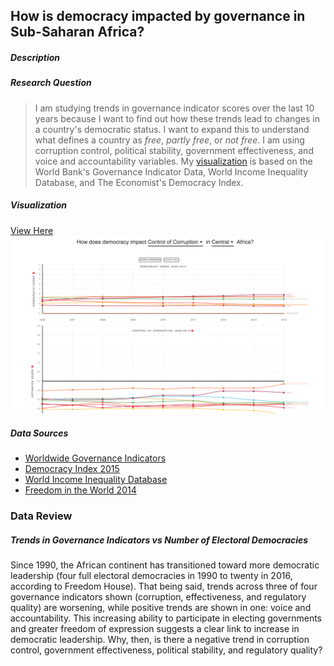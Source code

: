 ## How is democracy impacted by governance in Sub-Saharan Africa?

##### Description


##### Research Question
>I am studying trends in governance indicator scores over the last 10 years because I want to find out how these trends lead to changes in a country's democratic status. I want to expand this to understand what defines a country as *free*, *partly free*, or *not free*. I am using corruption control, political stability, government effectiveness, and voice and accountability variables. My [visualization](https://svickars.github.io/major-studio-1/a3/) is based on the World Bank's Governance Indicator Data, World Income Inequality Database, and The Economist's Democracy Index.

##### Visualization
[View Here](https://svickars.github.io/major-studio-1/a4/)
[![](https://raw.githubusercontent.com/svickars/major-studio-1/master/preview.png)](https://svickars.github.io/major-studio-1/a4/)

##### Data Sources
* [Worldwide Governance Indicators](http://databank.worldbank.org/data/Governance/id/398b56e9)
* [Democracy Index 2015](http://www.eiu.com/Handlers/WhitepaperHandler.ashx?fi=EIU-Democracy-Index-2015.pdf&mode=wp&campaignid=DemocracyIndex2015)  
* [World Income Inequality Database](https://www.wider.unu.edu/project/wiid-world-income-inequality-database)
* [Freedom in the World 2014](https://freedomhouse.org/sites/default/files/FIW2014%20Booklet.pdf)


<!--# Major Studio 1-->


### Data Review
<!--[Changes in Governance Indicators](#gov)  -->
<!--[Politcal Freedoms and Resources Dependency](#freedoms)  -->
<!--[Questions](#questions)  -->
<!--[Sources](#sources)-->

##### Trends in Governance Indicators vs Number of Electoral Democracies
Since 1990, the African continent has transitioned toward more democratic leadership (four full electoral democracies in 1990 to twenty in 2016, according to Freedom House). That being said, trends across three of four governance indicators shown (corruption, effectiveness, and regulatory quality) are worsening, while positive trends are shown in one: voice and accountability. This increasing ability to participate in electing governments and greater freedom of expression suggests a clear link to increase in democratic leadership. Why, then, is there a negative trend in corruption control, government effectiveness, political stability, and regulatory quality?  

<!--##### *Data Source*  -->
<!--* [Worldwide Governance Indicators](http://databank.worldbank.org/data/Governance/id/398b56e9)  -->
<!--This data set shows Control of Corruption, Government Effectiveness, Political Stability, Regulatory Quality, Rule of Law, and Voice and Accountability ranks across Sub-Saharan Africa over the last two decades.  -->

<!--##### *Supplemental Sources*  -->
<!--* ["Freedom in the World 2014"](https://freedomhouse.org/sites/default/files/FIW2014%20Booklet.pdf)-->
<!--* ["Democracy Index 2015"](http://www.eiu.com/Handlers/WhitepaperHandler.ashx?fi=EIU-Democracy-Index-2015.pdf&mode=wp&campaignid=DemocracyIndex2015)  -->

<!--___-->
<!--**–––**<a name="freedoms"></a>-->
<!--#### Politcial Freedoms-->
<!--###### Table 3 compares the resource dependency of African countries to their political rights scores (out of 7, 1 being the best), finding that the more dependant on natural resources a country is, the higher their political rights score, on average. According to Freedom House’s methodology, most of the high-scoring countries are not considered “free”.  -->
<!--###### Is politcal stability affected by the "status" of natural resources?-->

<!--##### *Data Source*-->
<!--* [Freedom House’s Freedom in the World 2014 Report](https://freedomhouse.org/sites/default/files/FIW2014%20Booklet.pdf)  -->
<!--This report compares the relative freedom of countries across the world, assigning them a score based on political rights.-->

<!--##### *Supplemental Sources*-->
<!--* ["World Development Indicators (World Bank)"](http://wdi.worldbank.org/table/3.14)-->
<!--* ["Manufacturing Value (World Bank Data)"](http://wdi.worldbank.org/table/3.14)-->

<!--___-->
<!--**___**<a name="questions"></a>-->
<!--##### *Questions*-->
<!--* Freedom House’s Freedom in the World report is referenced in the paper. Can we assume this is a reliable, trusted source and the data it presents is accurate?-->
<!--* **What is the methodology for scoring political rights and civil liberties and how does this lead to defining a country as free, partly free, or not free?**-->
<!--    * The Freedom House report referenced was published in 2014 using data measured in 2013. Is this a reasonable time frame to work from? i.e. is the political situation in Africa stable enough to use data that is upwards of three years old, or is there more recent data available?-->
<!--        * According to the Freedom House report:  -->
<!--        *Freedom in the World 2014 evaluates the state of freedom in 195 countries and 14 territories during 2013. Each country and territory is assigned two numerical ratings—from 1 to 7—for political rights and civil liberties, with 1 representing the most free and 7 the least free. The two ratings are based on scores assigned to 25 more detailed indicators. The average of a country or territory’s political rights and civil liberties ratings determines whether it is Free, Partly Free, or Not Free*-->
<!--        * What are these 25 detailed indicators and are these scores available somewhere?-->
<!--* **How are the World Bank's government indicators (control of corruption, political stability, government effectiveness, voice and accountability, etc.) measured?** Which of these measures are most important?-->
<!--* **Is there a theory as to how or why the number of African democracies is increasing, but most countries are seeing a negative trend in three of the four governance indicators shown in the paper? Is there a specific indicator that tells this story or is it a combination of them all?**  -->
<!--    *Figure 14, Page 26, World Bank 2014*-->

<!------->
<!--**___**<a name="sources"></a>-->
<!--##### *Sources*-->
<!--* [Electoral Democracy Table - Freedom House](https://github.com/svickars/major-studio-1/blob/master/quantitativeDataSources/ElectoralDemocracyTable_FH.xlsx)-->
<!--* [Governance Indicators Estimate - World Bank](https://github.com/svickars/major-studio-1/blob/master/quantitativeDataSources/GovernanceIndicators-worldbank.txt)-->
<!--* [Sub-Category Scores - Freedom House](https://github.com/svickars/major-studio-1/blob/master/quantitativeDataSources/SubCategoryScores_FH.xlsx)-->

<!------->
<!--**–––**-->
<!--###### ~~Gender Inequality in the Education System and its Effects on the Labour Market~~-->
<!--~~The UN’s Gender Inequality Index measures the inequality in achievement between men and women in reproductive health, empowerment, and the labour market. Out of 152 countries measured, only three African countries score above the median, while 28 of 39 African countries score in the worst quartile. An important factor in this inequality is access to education. The data set shows progress over the last two decades at the primary school level, but the opposite at the secondary and tertiary levels. The second data set predictably shows a gender imbalance in the employment trends in Africa, where only 14% of working women are in wage employment, compared to 29% of working men.   -->
<!--*Note: Some references link a decrease in female school attendance to a decrease in rainfall. Sufficient data? Is this important?*~~-->

<!--*Data Sources*-->
<!--* [World Development Indicators - Gender Participation at Various Education Levels](http://databank.worldbank.org/data/reports.aspx?Report_Name=Gross-Enrolment-Ratio&Id=cb705e48)  -->
<!--  This data set compares gross enrolment ratios, the gender parity index, net enrolment rates, and rates of children/adolescents that are out of school across Sub-Saharan Africa  -->
<!--* [International Labour Organization's 2012 Report on Global Employment Trends for Women](http://www.ilo.org/wcmsp5/groups/public/---dgreports/---dcomm/documents/publication/wcms_195447.pdf)  -->
<!--   This data set compares male employment-to-population ratios to female employment-to-population ratios around the world to show global employment trends for women.-->

<!--*Supplemental Sources*-->
<!--* ["International Labour Organization’s Global Employment Trends for Women 2012 Report"](http://www.ilo.org/wcmsp5/groups/public/---dgreports/---dcomm/documents/publication/wcms_195447.pdf)-->
<!--* ["When Education Dries Up; The Economics of Sexual Inequality."](http://www.economist.com/news/finance-and-economics/21588927-new-research-hints-better-method-ensure-girls-africa-stay-school-when)-->
<!--* ["Gender Disparities in Africa’s Labor Market."](http://www.afd.fr/jahia/webdav/site/afd/shared/PUBLICATIONS/RECHERCHE/Scientifiques/Co-editions/Gender-disparities-labour-market.pdf)-->

<!--*Questions*-->
<!--* Most graphs comparing gender enrolment in african schools directly compare the number of boys attending to the number of girls attending. Would showing the fraction of girls attending school (vs. not attending school), and how that number is (or is not) improving be more telling?  Why is there such a gap between students attending primary school and students attending secondary and tertiary school?-->